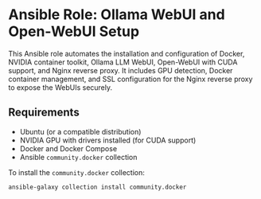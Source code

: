 # Ansible Role: Ollama WebUI and Open-WebUI Setup

This Ansible role automates the installation and configuration of Docker, NVIDIA container toolkit, Ollama LLM WebUI, Open-WebUI with CUDA support, and Nginx reverse proxy. It includes GPU detection, Docker container management, and SSL configuration for the Nginx reverse proxy to expose the WebUIs securely.

## Requirements

- Ubuntu (or a compatible distribution)
- NVIDIA GPU with drivers installed (for CUDA support)
- Docker and Docker Compose
- Ansible `community.docker` collection

To install the `community.docker` collection:
```bash
ansible-galaxy collection install community.docker
